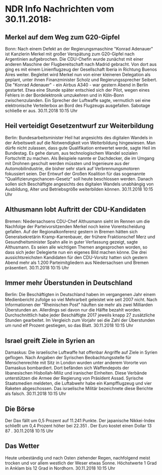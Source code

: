 # NDR Info Nachrichten vom 30.11.2018:


## Merkel auf dem Weg zum G20-Gipfel
Bonn: Nach einem Defekt an der Regierungsmaschine "Konrad Adenauer" ist Kanzlerin Merkel mit großer Verspätung zum G20-Gipfel nach Argentinien aufgebrochen. Die CDU-Chefin wurde zunächst mit einer anderen Maschine der Flugbereitschaft nach Madrid gebracht. Von dort aus ging es mit einem Linienflugzeug der Gesellschaft Iberia in Richtung Buenos Aires weiter. Begleitet wird Merkel nun von einer kleineren Delegation als geplant, unter ihnen Finanzminister Scholz und Regierungssprecher Seibert. Die "Konrad Adenauer" - ein Airbus A340 - war gestern Abend in Berlin gestartet. Etwa eine Stunde später entschied sich der Pilot, wegen eines Fehlers in der Bordelektronik umzukehren und in Köln-Bonn zwischenzulanden. Ein Sprecher der Luftwaffe sagte, vermutlich sei eine elektronische Verteilerbox an Bord des Flugzeugs ausgefallen. Sabotage schließe er aus. 30.11.2018 10:15 Uhr 

## Heil verteidigt Gesetzentwurf zur Weiterbildung
Berlin: Bundesarbeitsminister Heil hat angesichts des digitalen Wandels in der Arbeitswelt auf die Notwendigkeit von Weiterbildung hingewiesen. Man dürfe nicht zulassen, dass gute Qualifikation entwertet werde, sagte Heil im Bundestag. Es gehe darum, aus technologischem Wandel sozialen Fortschritt zu machen. Als Beispiele nannte er Dachdecker, die im Umgang mit Drohnen geschult werden müssten und Ingenieure aus der Automobilindustrie, die bisher sehr stark auf Verbrennungsmotoren fokussiert seien. Der Entwurf der Großen Koalition für das sogenannte "Qualifizierungschancen-Gesetz" soll heute beschlossen werden. Danach sollen sich Beschäftigte angesichts des digitalen Wandels unabhängig von Ausbildung, Alter und Betriebsgröße weiterbilden können. 30.11.2018 10:15 Uhr 

## Althusmann lobt Auftritt der CDU-Kandidaten
Bremen: Niedersachsens CDU-Chef Althusmann sieht im Rennen um die Nachfolge der Parteivorsitzenden Merkel noch keine Vorentscheidung gefallen. Auf der Regionalkonferenz gestern in Bremen hätten sich Generalsekretärin Kramp-Karrenbauer, der frühere Fraktionschef Merz und Gesundheitsminister Spahn alle in guter Verfassung gezeigt, sagte Althusmann. Es seien alle wichtigen Themen angesprochen worden, so dass sich jeder Delegierte nun ein eigenes Bild machen könne. Die drei aussichtsreichsten Kandidaten für den CDU-Vorsitz hatten sich gestern Abend mehr als 1.200 Parteimitgliedern aus Niedersachsen und Bremen präsentiert. 30.11.2018 10:15 Uhr 

## Immer mehr Überstunden in Deutschland
Berlin: Die Beschäftigten in Deutschland haben im vergangenen Jahr einem Medienbericht zufolge so viel Mehrarbeit geleistet wie seit 2007 nicht. Nach Informationen der "Rheinischen Post" häuften sie mehr als zwei Milliarden Überstunden an. Allerdings sei davon nur die Hälfte bezahlt worden. Durchschnittlich habe jeder Beschäftigte 2017 jeweils knapp 27 zusätzliche Stunden gearbeitet. Im Vergleich zum Vorjahr sei die Zahl der Überstunden um rund elf Prozent gestiegen, so das Blatt. 30.11.2018 10:15 Uhr 

## Israel greift Ziele in Syrien an
Damaskus: Die israelische Luftwaffe hat offenbar Angriffe auf Ziele in Syrien geflogen. Nach Angaben der Syrischen Beobachtungsstelle für Menschenrechte mit Sitz in London wurden unter anderem Vororte von Damaskus bombardiert. Dort befänden sich Waffendepots der libanesischen Hisbollah-Miliz und iranischer Einheiten. Diese Verbände unterstützen die Armee der Regierung von Präsident Assad. Syrische Staatsmedien meldeten, die Luftabwehr habe ein Kampfflugzeug und vier Raketen abgeschossen. Das israelische Militär bezeichnete diese Berichte als falsch. 30.11.2018 10:15 Uhr 

## Die Börse
Der Dax fällt um  0,5  Prozent auf  11.241  Punkte. Der japanische Nikkei-Index schließt um  0,4  Prozent höher bei  22.351 . Der Euro kostet einen Dollar  13 87 . 30.11.2018 10:15 Uhr 

## Das Wetter
Heute unbeständig und nach Osten ziehender Regen, nachfolgend meist trocken und vor allem westlich der Weser etwas Sonne. Höchstwerte 1 Grad in Anklam bis 12 Grad in Nordhorn. 30.11.2018 10:15 Uhr 
